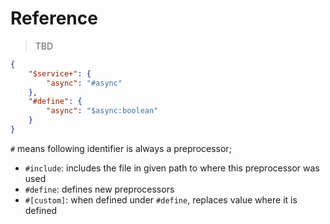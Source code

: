 # Reference

> TBD

```json
{
    "$service+": {
        "async": "#async"
    },
    "#define": {
        "async": "$async:boolean"
    }
}
```

`#` means following identifier is always a preprocessor;

- `#include`: includes the file in given path to where this preprocessor was used
- `#define`: defines new preprocessors
- `#[custom]`: when defined under `#define`, replaces value where it is defined
